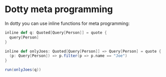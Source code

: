 # Dotty meta programming

In dotty you can use inline functions for meta programming:

```scala
inline def q: Quoted[Query[Person]] = quote {
  query[Person]
}

inline def onlyJoes: Quoted[Query[Person]] => Query[Person] = quote {
  (p: Query[Person]) => p.filter(p => p.name == "Joe")
}

run(onlyJoes(q))
```

  